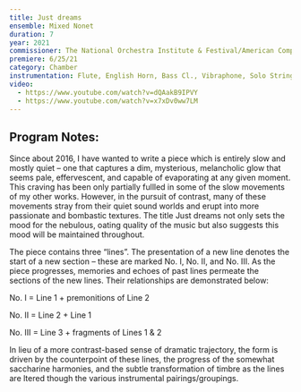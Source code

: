 ```yaml
---
title: Just dreams
ensemble: Mixed Nonet
duration: 7
year: 2021
commissioner: The National Orchestra Institute & Festival/American Composers Orchestra
premiere: 6/25/21
category: Chamber
instrumentation: Flute, English Horn, Bass Cl., Vibraphone, Solo Strings
video:
  - https://www.youtube.com/watch?v=dQAakB9IPVY
  - https://www.youtube.com/watch?v=x7xDv0ww7LM
---
```


## Program Notes:

Since about 2016, I have wanted to write a piece which is entirely slow and mostly quiet – one that captures a dim, mysterious, melancholic glow that seems pale, effervescent, and capable of evaporating at any given moment. This craving has been only partially fullled in some of the slow movements of my other works. However, in the pursuit of contrast, many of these movements stray from their quiet sound worlds and erupt into more passionate and bombastic textures. The title Just dreams not only sets the mood for the nebulous, oating quality of the music but also suggests this mood will be maintained throughout.

The piece contains three “lines”. The presentation of a new line denotes the start of a new section – these are marked No. I, No. II, and No. III. As the piece progresses, memories and echoes of past lines permeate the sections of the new lines. Their relationships are demonstrated below:

No. I = Line 1 + premonitions of Line 2

No. II = Line 2 + Line 1

No. III = Line 3 + fragments of Lines 1 & 2

In lieu of a more contrast-based sense of dramatic trajectory, the form is driven by the counterpoint of these lines, the progress of the somewhat saccharine harmonies, and the subtle transformation of timbre as the lines are ltered though the various instrumental pairings/groupings.
